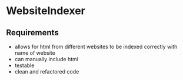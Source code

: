 # WebsiteIndexer


## Requirements 

- allows for html from different websites to be indexed correctly with name of website
- can manually include html 
- testable 
- clean and refactored code 
